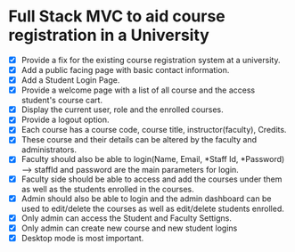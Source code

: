 # Full Stack MVC to aid course registration in a University

- [X] Provide a fix for the existing course registration system at a university.
- [X] Add a public facing page with basic contact information.
- [X] Add a Student Login Page.
- [X] Provide a welcome page with a list of all course and the access student's course cart.
- [X] Display the current user, role and the enrolled courses.
- [X] Provide a logout option.
- [X] Each course has a course code, course title, instructor(faculty), Credits.
- [X] These course and their details can be altered by the faculty and administrators.
- [X] Faculty should also be able to login(Name, Email, *Staff Id, *Password) --> staffId and password are the main parameters for login.
- [X] Faculty side should be able to access and add the courses under them as well as the students enrolled in the courses. 
- [X] Admin should also be able to login and the admin dashboard can be used to edit/delete the courses as well as edit/delete students enrolled.
- [X] Only admin can access the Student and Faculty Settigns.
- [X] Only admin can create new course and new student logins
- [X] Desktop mode is most important.
